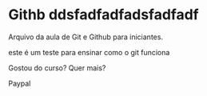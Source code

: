 # Githb ddsfadfadfadsfadfadf


Arquivo da aula de Git e Github para iniciantes.

este é um teste para ensinar como o git funciona

Gostou do curso? Quer mais?

Paypal
